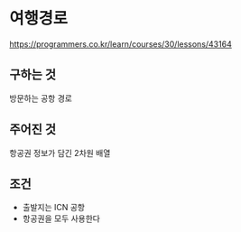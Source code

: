 # 여행경로
https://programmers.co.kr/learn/courses/30/lessons/43164
## 구하는 것
방문하는 공항 경로
## 주어진 것
항공권 정보가 담긴 2차원 배열
## 조건
- 출발지는 ICN 공항
- 항공권을 모두 사용한다